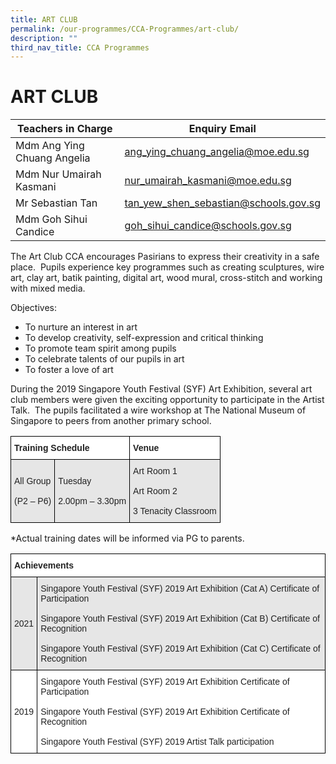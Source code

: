 ```yaml
---
title: ART CLUB
permalink: /our-programmes/CCA-Programmes/art-club/
description: ""
third_nav_title: CCA Programmes
---
```

# **ART CLUB**





|Teachers in Charge | Enquiry Email | 
| -------- | -------- | 
|Mdm Ang Ying Chuang Angelia   | ang_ying_chuang_angelia@moe.edu.sg   | 
|Mdm Nur Umairah Kasmani   | nur_umairah_kasmani@moe.edu.sg   | 
|Mr Sebastian Tan   | tan_yew_shen_sebastian@schools.gov.sg   | 
|Mdm Goh Sihui Candice   | goh_sihui_candice@schools.gov.sg   | 



The Art Club CCA encourages Pasirians to express their creativity in a safe place.  Pupils experience key programmes such as creating sculptures, wire art, clay art, batik painting, digital art, wood mural, cross-stitch and working with mixed media.

Objectives:

*   To nurture an interest in art
*   To develop creativity, self-expression and critical thinking
*   To promote team spirit among pupils
*   To celebrate talents of our pupils in art
*   To foster a love of art

During the 2019 Singapore Youth Festival (SYF) Art Exhibition, several art club members were given the exciting opportunity to participate in the Artist Talk.  The pupils facilitated a wire workshop at The National Museum of Singapore to peers from another primary school.






<table style="border-collapse:collapse;border-spacing:0" class="tg"><thead><tr><th style="background-color:#FFF;border-color:#000000;border-style:solid;border-width:1px;color:#222;font-family:Arial, sans-serif;font-size:14px;font-weight:bold;overflow:hidden;padding:10px 5px;text-align:left;vertical-align:top;word-break:normal" colspan="2"><span style="font-weight:bold">Training Schedule</span></th><th style="background-color:#FFF;border-color:#000000;border-style:solid;border-width:1px;color:#222;font-family:Arial, sans-serif;font-size:14px;font-weight:bold;overflow:hidden;padding:10px 5px;text-align:left;vertical-align:top;word-break:normal"><span style="font-weight:bold">Venue</span></th></tr></thead><tbody><tr><td style="background-color:#E6E6E6;border-color:#000000;border-style:solid;border-width:1px;color:#222;font-family:Arial, sans-serif;font-size:14px;overflow:hidden;padding:10px 5px;text-align:left;vertical-align:middle;word-break:normal">All  Group<br><br>(P2 – P6)</td><td style="background-color:#E6E6E6;border-color:#000000;border-style:solid;border-width:1px;color:#222;font-family:Arial, sans-serif;font-size:14px;overflow:hidden;padding:10px 5px;text-align:left;vertical-align:middle;word-break:normal">Tuesday<br><br>2.00pm – 3.30pm</td><td style="background-color:#E6E6E6;border-color:#000000;border-style:solid;border-width:1px;color:#222;font-family:Arial, sans-serif;font-size:14px;overflow:hidden;padding:10px 5px;text-align:left;vertical-align:middle;word-break:normal">Art Room 1<br><br>Art Room 2<br><br>3 Tenacity Classroom</td></tr></tbody></table>

\*Actual training dates will be informed via PG to parents.


<table style="border-collapse:collapse;border-spacing:0" class="tg"><thead><tr><th style="background-color:#FFF;border-color:#000000;border-style:solid;border-width:1px;color:#222;font-family:Arial, sans-serif;font-size:14px;font-weight:bold;overflow:hidden;padding:10px 5px;text-align:left;vertical-align:top;word-break:normal" colspan="2"><span style="font-weight:bold">Achievements</span></th></tr></thead><tbody><tr><td style="background-color:#E6E6E6;border-color:#000000;border-style:solid;border-width:1px;color:#222;font-family:Arial, sans-serif;font-size:14px;overflow:hidden;padding:10px 5px;text-align:left;vertical-align:middle;word-break:normal">2021</td><td style="background-color:#E6E6E6;border-color:#000000;border-style:solid;border-width:1px;color:#222;font-family:Arial, sans-serif;font-size:14px;overflow:hidden;padding:10px 5px;text-align:left;vertical-align:middle;word-break:normal">Singapore Youth Festival (SYF) 2019 Art Exhibition (Cat A) Certificate of Participation<br><br>Singapore Youth Festival (SYF) 2019 Art Exhibition (Cat B) Certificate of Recognition<br><br>Singapore Youth Festival (SYF) 2019 Art Exhibition (Cat C) Certificate of Recognition</td></tr><tr><td style="background-color:#FFF;border-color:#000000;border-style:solid;border-width:1px;color:#222;font-family:Arial, sans-serif;font-size:14px;overflow:hidden;padding:10px 5px;text-align:left;vertical-align:middle;word-break:normal">2019</td><td style="background-color:#FFF;border-color:#000000;border-style:solid;border-width:1px;color:#222;font-family:Arial, sans-serif;font-size:14px;overflow:hidden;padding:10px 5px;text-align:left;vertical-align:middle;word-break:normal">Singapore Youth Festival (SYF) 2019 Art Exhibition Certificate of Participation<br><br>Singapore Youth Festival (SYF) 2019 Art Exhibition Certificate of Recognition<br><br>Singapore Youth Festival (SYF) 2019 Artist Talk participation</td></tr></tbody></table>